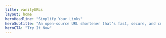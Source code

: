```yaml
---
title: vanityURLs
layout: home
heroHeadline: "Simplify Your Links"
heroSubtitle: "An open-source URL shortener that's fast, secure, and customizable."
heroCTA: "Try It Now"
---
```

